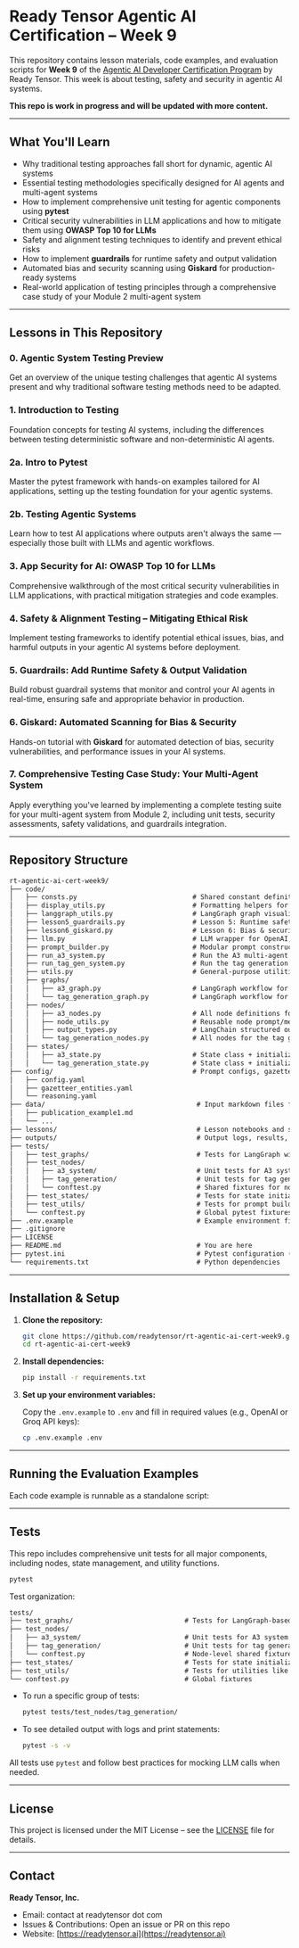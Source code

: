 # Ready Tensor Agentic AI Certification – Week 9

This repository contains lesson materials, code examples, and evaluation scripts for **Week 9** of the [Agentic AI Developer Certification Program](https://app.readytensor.ai/publications/HrJ0xWtLzLNt) by Ready Tensor. This week is about testing, safety and security in agentic AI systems.

**This repo is work in progress and will be updated with more content.**

---

## What You'll Learn

- Why traditional testing approaches fall short for dynamic, agentic AI systems
- Essential testing methodologies specifically designed for AI agents and multi-agent systems
- How to implement comprehensive unit testing for agentic components using **pytest**
- Critical security vulnerabilities in LLM applications and how to mitigate them using **OWASP Top 10 for LLMs**
- Safety and alignment testing techniques to identify and prevent ethical risks
- How to implement **guardrails** for runtime safety and output validation
- Automated bias and security scanning using **Giskard** for production-ready systems
- Real-world application of testing principles through a comprehensive case study of your Module 2 multi-agent system

---

## Lessons in This Repository

### 0. Agentic System Testing Preview

Get an overview of the unique testing challenges that agentic AI systems present and why traditional software testing methods need to be adapted.

### 1. Introduction to Testing

Foundation concepts for testing AI systems, including the differences between testing deterministic software and non-deterministic AI agents.

### 2a. Intro to Pytest

Master the pytest framework with hands-on examples tailored for AI applications, setting up the testing foundation for your agentic systems.

### 2b. Testing Agentic Systems

Learn how to test AI applications where outputs aren't always the same — especially those built with LLMs and agentic workflows.

### 3. App Security for AI: OWASP Top 10 for LLMs

Comprehensive walkthrough of the most critical security vulnerabilities in LLM applications, with practical mitigation strategies and code examples.

### 4. Safety & Alignment Testing – Mitigating Ethical Risk

Implement testing frameworks to identify potential ethical issues, bias, and harmful outputs in your agentic AI systems before deployment.

### 5. Guardrails: Add Runtime Safety & Output Validation

Build robust guardrail systems that monitor and control your AI agents in real-time, ensuring safe and appropriate behavior in production.

### 6. Giskard: Automated Scanning for Bias & Security

Hands-on tutorial with **Giskard** for automated detection of bias, security vulnerabilities, and performance issues in your AI systems.

### 7. Comprehensive Testing Case Study: Your Multi-Agent System

Apply everything you've learned by implementing a complete testing suite for your multi-agent system from Module 2, including unit tests, security assessments, safety validations, and guardrails integration.

---

## Repository Structure

```txt
rt-agentic-ai-cert-week9/
├── code/
│   ├── consts.py                             # Shared constant definitions
│   ├── display_utils.py                      # Formatting helpers for output visualization
│   ├── langgraph_utils.py                    # LangGraph graph visualizer
│   ├── lesson5_guardrails.py                 # Lesson 5: Runtime safety and validation via Guardrails
│   ├── lesson6_giskard.py                    # Lesson 6: Bias & security scanning with Giskard
│   ├── llm.py                                # LLM wrapper for OpenAI, Groq, etc.
│   ├── prompt_builder.py                     # Modular prompt construction helpers
│   ├── run_a3_system.py                      # Run the A3 multi-agent system (Module 2 case study)
│   ├── run_tag_gen_system.py                 # Run the tag generation system (single-agent pipeline)
│   ├── utils.py                              # General-purpose utilities
│   ├── graphs/
│   │   ├── a3_graph.py                       # LangGraph workflow for A3 multi-agent system
│   │   └── tag_generation_graph.py           # LangGraph workflow for the tag generation agent
│   ├── nodes/
│   │   ├── a3_nodes.py                       # All node definitions for A3 system (LLM + routing)
│   │   ├── node_utils.py                     # Reusable node prompt/message helpers
│   │   ├── output_types.py                   # LangChain structured output schemas
│   │   └── tag_generation_nodes.py           # All nodes for the tag generation system
│   ├── states/
│   │   ├── a3_state.py                       # State class + initializer for A3 system
│   │   └── tag_generation_state.py           # State class + initializer for tag generation system
├── config/                                   # Prompt configs, gazetteers, reasoning strategies
│   ├── config.yaml
│   ├── gazetteer_entities.yaml
│   └── reasoning.yaml
├── data/                                      # Input markdown files for publication examples
│   ├── publication_example1.md
│   └── ...
├── lessons/                                   # Lesson notebooks and supplementary content
├── outputs/                                   # Output logs, results, or final artifacts
├── tests/
│   ├── test_graphs/                           # Tests for LangGraph wiring and flows
│   ├── test_nodes/
│   │   ├── a3_system/                         # Unit tests for A3 system nodes
│   │   ├── tag_generation/                    # Unit tests for tag generation nodes
│   │   └── conftest.py                        # Shared fixtures for node tests
│   ├── test_states/                           # Tests for state initializers and logic
│   ├── test_utils/                            # Tests for prompt builder, node utils, etc.
│   └── conftest.py                            # Global pytest fixtures
├── .env.example                               # Example environment file (e.g., API keys)
├── .gitignore
├── LICENSE
├── README.md                                  # You are here
├── pytest.ini                                 # Pytest configuration (e.g., warning suppression)
└── requirements.txt                           # Python dependencies

```

---

## Installation & Setup

1. **Clone the repository:**

   ```bash
   git clone https://github.com/readytensor/rt-agentic-ai-cert-week9.git
   cd rt-agentic-ai-cert-week9
   ```

2. **Install dependencies:**

   ```bash
   pip install -r requirements.txt
   ```

3. **Set up your environment variables:**

   Copy the `.env.example` to `.env` and fill in required values (e.g., OpenAI or Groq API keys):

   ```bash
   cp .env.example .env
   ```

---

## Running the Evaluation Examples

Each code example is runnable as a standalone script:

---

## Tests

This repo includes comprehensive unit tests for all major components, including nodes, state management, and utility functions.

```bash
pytest
```

Test organization:

```txt
tests/
├── test_graphs/                            # Tests for LangGraph-based workflows
├── test_nodes/
│   ├── a3_system/                          # Unit tests for A3 system nodes (e.g., manager, reviewer)
│   ├── tag_generation/                     # Unit tests for tag generation nodes (gazetteer, spaCy, LLM, etc.)
│   └── conftest.py                         # Node-level shared fixtures
├── test_states/                            # Tests for state initialization
├── test_utils/                             # Tests for utilities like prompt builders and tavily search function
└── conftest.py                             # Global fixtures
```

- To run a specific group of tests:

  ```bash
  pytest tests/test_nodes/tag_generation/
  ```

- To see detailed output with logs and print statements:

  ```bash
  pytest -s -v
  ```

All tests use `pytest` and follow best practices for mocking LLM calls when needed.

---

## License

This project is licensed under the MIT License – see the [LICENSE](LICENSE) file for details.

---

## Contact

**Ready Tensor, Inc.**

- Email: contact at readytensor dot com
- Issues & Contributions: Open an issue or PR on this repo
- Website: [https://readytensor.ai](https://readytensor.ai)

